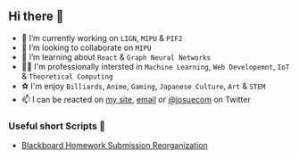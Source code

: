 ## Hi there 👋

- 🔭 I’m currently working on ``LIGN``, ``MIPU`` & ``PIF2``
- 👯 I’m looking to collaborate on ``MIPU``
- 🌱 I’m learning about ``React`` & ``Graph Neural Networks``
- 👨‍🔬 I'm professionally intersted in ``Machine Learning``, ``Web Developemnt``, ``IoT`` & ``Theoretical Computing``
- ⚽ I'm enjoy ``Billiards``, ``Anime``, ``Gaming``, ``Japanese Culture``, ``Art`` & ``STEM``
- 📫 I can be reacted on [my site](https://josuenrivera.site), [email](josue.n.rivera@outlook.com) or [@josuecom](https://twitter.com/josuecom_) on Twitter

### Useful short Scripts 📄 
* [Blackboard Homework Submission Reorganization](https://github.com/JosueCom/JosueCom/tree/master/scripts/blackboard)
